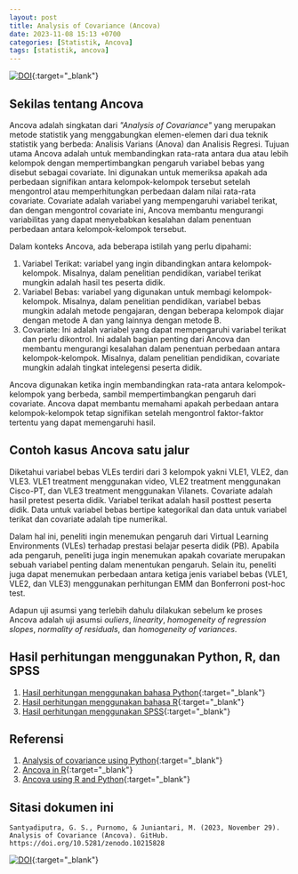 ```yaml
---
layout: post
title: Analysis of Covariance (Ancova)
date: 2023-11-08 15:13 +0700
categories: [Statistik, Ancova]
tags: [statistik, ancova]
---
```


[![DOI](https://zenodo.org/badge/DOI/10.5281/zenodo.10215828.svg)](https://doi.org/10.5281/zenodo.10215828){:target="_blank"}

## Sekilas tentang Ancova

Ancova adalah singkatan dari *"Analysis of Covariance"* yang merupakan metode statistik yang menggabungkan elemen-elemen dari dua teknik statistik yang berbeda: Analisis Varians (Anova) dan Analisis Regresi. Tujuan utama Ancova adalah untuk membandingkan rata-rata antara dua atau lebih kelompok dengan mempertimbangkan pengaruh variabel bebas yang disebut sebagai covariate. Ini digunakan untuk memeriksa apakah ada perbedaan signifikan antara kelompok-kelompok tersebut setelah mengontrol atau memperhitungkan perbedaan dalam nilai rata-rata covariate. Covariate adalah variabel yang mempengaruhi variabel terikat, dan dengan mengontrol covariate ini, Ancova membantu mengurangi variabilitas yang dapat menyebabkan kesalahan dalam penentuan perbedaan antara kelompok-kelompok tersebut.

Dalam konteks Ancova, ada beberapa istilah yang perlu dipahami:

1. Variabel Terikat: variabel yang ingin dibandingkan antara kelompok-kelompok. Misalnya, dalam penelitian pendidikan, variabel terikat mungkin adalah hasil tes peserta didik.
2. Variabel Bebas: variabel yang digunakan untuk membagi kelompok-kelompok. Misalnya, dalam penelitian pendidikan, variabel bebas mungkin adalah metode pengajaran, dengan beberapa kelompok diajar dengan metode A dan yang lainnya dengan metode B.
3. Covariate: Ini adalah variabel yang dapat mempengaruhi variabel terikat dan perlu dikontrol. Ini adalah bagian penting dari Ancova dan membantu mengurangi kesalahan dalam penentuan perbedaan antara kelompok-kelompok. Misalnya, dalam penelitian pendidikan, covariate mungkin adalah tingkat intelegensi peserta didik.

Ancova digunakan ketika ingin membandingkan rata-rata antara kelompok-kelompok yang berbeda, sambil mempertimbangkan pengaruh dari covariate. Ancova dapat membantu memahami apakah perbedaan antara kelompok-kelompok tetap signifikan setelah mengontrol faktor-faktor tertentu yang dapat memengaruhi hasil.

## Contoh kasus Ancova satu jalur

Diketahui variabel bebas VLEs terdiri dari 3 kelompok yakni VLE1, VLE2, dan VLE3. VLE1 treatment menggunakan video, VLE2 treatment menggunakan Cisco-PT, dan VLE3 treatment menggunakan Vilanets. Covariate adalah hasil pretest peserta didik. Variabel terikat adalah hasil posttest peserta didik. Data untuk variabel bebas bertipe kategorikal dan data untuk variabel terikat dan covariate adalah tipe numerikal.

Dalam hal ini, peneliti ingin menemukan pengaruh dari Virtual Learning Environments (VLEs) terhadap prestasi belajar peserta didik (PB). Apabila ada pengaruh, peneliti juga ingin menemukan apakah covariate merupakan sebuah variabel penting dalam menentukan pengaruh. Selain itu, peneliti juga dapat menemukan perbedaan antara ketiga jenis variabel bebas (VLE1, VLE2, dan VLE3) menggunakan perhitungan EMM dan Bonferroni post-hoc test.

Adapun uji asumsi yang terlebih dahulu dilakukan sebelum ke proses Ancova adalah uji asumsi *ouliers*, *linearity*, *homogeneity of regression slopes*, *normality of residuals*, dan *homogeneity of variances*.

## Hasil perhitungan menggunakan Python, R, dan SPSS

1. [Hasil perhitungan menggunakan bahasa Python](https://nbviewer.org/github/saindras/statistik/blob/5ecfb84036a86f6b0f385bf3b5fd29300dba6650/ancova-satu-jalur/ancovasatujalur.ipynb){:target="_blank"}
2. [Hasil perhitungan menggunakan bahasa R](https://rpubs.com/gsaindras/Ancova-satu-jalur-menggunakan-r){:target="_blank"}
3. [Hasil perhitungan menggunakan SPSS](https://saindras.github.io/posts/ancova-menggunakan-spss/){:target="_blank"}

## Referensi

1. [Analysis of covariance using Python](https://www.youtube.com/watch?v=FhZB1oGVrYc){:target="_blank"}
2. [Ancova in R](https://www.datanovia.com/en/lessons/Ancova-in-r/){:target="_blank"}
3. [Ancova using R and Python](https://www.reneshbedre.com/blog/Ancova.html){:target="_blank"}

## Sitasi dokumen ini

`Santyadiputra, G. S., Purnomo, & Juniantari, M. (2023, November 29). Analysis of Covariance (Ancova). GitHub. https://doi.org/10.5281/zenodo.10215828`

[![DOI](https://zenodo.org/badge/DOI/10.5281/zenodo.10215828.svg)](https://doi.org/10.5281/zenodo.10215828){:target="_blank"}